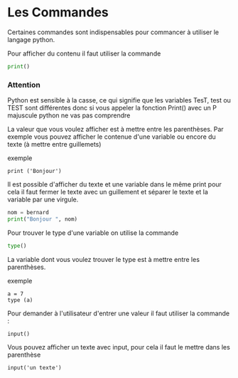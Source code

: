 # Les Commandes

Certaines commandes sont indispensables pour commancer à utiliser le langage python.

Pour afficher du contenu il faut utiliser la commande 

````Python
print()
````

### Attention
Python est sensible à la casse, ce qui signifie que les variables TesT, test ou TEST sont différentes donc si vous appeler la fonction Print() avec un P majuscule python ne vas pas comprendre 

La valeur que vous voulez afficher est à mettre entre les parenthèses. 
Par exemple vous pouvez afficher le contenue d'une variable ou encore du texte (à mettre entre guillemets) 

exemple

````
print ('Bonjour')
````

Il est possible d'afficher du texte et une variable dans le même print pour cela il faut fermer le texte avec un guillement et séparer le texte et la variable par une virgule.

````Python
nom = bernard
print("Bonjour ", nom)
````

Pour trouver le type d'une variable on utilise la commande 

````Python
type()
````

La variable dont vous voulez trouver le type est à mettre entre les parenthèses. 

exemple

````
a = 7
type (a)
````

Pour demander à l'utilisateur d'entrer une valeur il faut utiliser la commande :

````
input()
````
Vous pouvez afficher un texte avec input, pour cela il faut le mettre dans les parenthèse

````
input('un texte')
````


